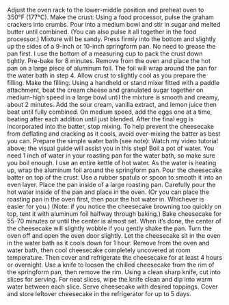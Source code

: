 Adjust the oven rack to the lower-middle position and preheat oven to 350°F (177°C).
Make the crust: Using a food processor, pulse the graham crackers into crumbs. Pour into a medium bowl and stir in sugar and melted butter until combined. (You can also pulse it all together in the food processor.) Mixture will be sandy. Press firmly into the bottom and slightly up the sides of a 9-inch or 10-inch springform pan. No need to grease the pan first. I use the bottom of a measuring cup to pack the crust down tightly. Pre-bake for 8 minutes. Remove from the oven and place the hot pan on a large piece of aluminum foil. The foil will wrap around the pan for the water bath in step 4. Allow crust to slightly cool as you prepare the filling.
Make the filling: Using a handheld or stand mixer fitted with a paddle attachment, beat the cream cheese and granulated sugar together on medium-high speed in a large bowl until the mixture is smooth and creamy, about 2 minutes. Add the sour cream, vanilla extract, and lemon juice then beat until fully combined. On medium speed, add the eggs one at a time, beating after each addition until just blended. After the final egg is incorporated into the batter, stop mixing. To help prevent the cheesecake from deflating and cracking as it cools, avoid over-mixing the batter as best you can.
Prepare the simple water bath (see note): Watch my video tutorial above; the visual guide will assist you in this step! Boil a pot of water. You need 1 inch of water in your roasting pan for the water bath, so make sure you boil enough. I use an entire kettle of hot water. As the water is heating up, wrap the aluminum foil around the springform pan. Pour the cheesecake batter on top of the crust. Use a rubber spatula or spoon to smooth it into an even layer. Place the pan inside of a large roasting pan. Carefully pour the hot water inside of the pan and place in the oven. (Or you can place the roasting pan in the oven first, then pour the hot water in. Whichever is easier for you.)
(Note: if you notice the cheesecake browning too quickly on top, tent it with aluminum foil halfway through baking.) Bake cheesecake for 55-70 minutes or until the center is almost set. When it’s done, the center of the cheesecake will slightly wobble if you gently shake the pan. Turn the oven off and open the oven door slightly. Let the cheesecake sit in the oven in the water bath as it cools down for 1 hour. Remove from the oven and water bath, then cool cheesecake completely uncovered at room temperature. Then cover and refrigerate the cheesecake for at least 4 hours or overnight.
Use a knife to loosen the chilled cheesecake from the rim of the springform pan, then remove the rim. Using a clean sharp knife, cut into slices for serving. For neat slices, wipe the knife clean and dip into warm water between each slice.
Serve cheesecake with desired toppings. Cover and store leftover cheesecake in the refrigerator for up to 5 days.